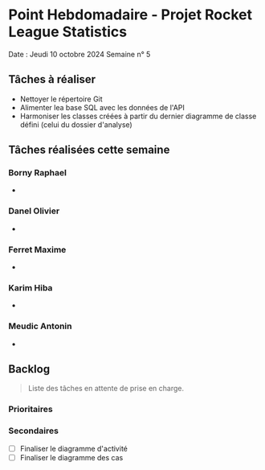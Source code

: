 # Point Hebdomadaire - Projet Rocket League Statistics

Date : Jeudi 10 octobre 2024
Semaine n° 5

## Tâches à réaliser

- Nettoyer le répertoire Git
- Alimenter lea base SQL avec les données de l'API
- Harmoniser les classes créées à partir du dernier diagramme de classe défini (celui du dossier d'analyse)
  
## Tâches réalisées cette semaine

### Borny Raphael

- 


### Danel Olivier

- 


### Ferret Maxime

- 


### Karim Hiba

-  


### Meudic Antonin

- 


## Backlog

> Liste des tâches en attente de prise en charge.

### Prioritaires


### Secondaires

- [ ] Finaliser le diagramme d'activité
- [ ] Finaliser le diagramme des cas
